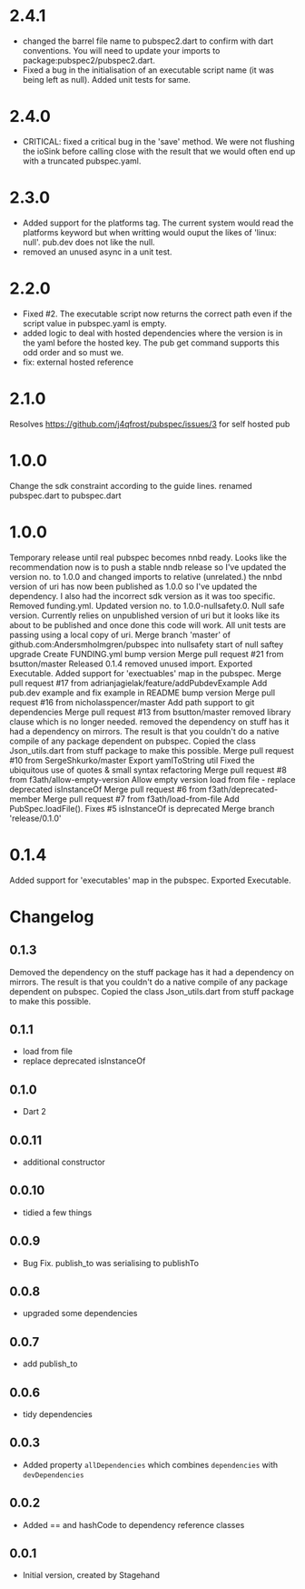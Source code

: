 # 2.4.1
- changed the barrel file name to pubspec2.dart to confirm with dart conventions. You will need to update your imports to package:pubspec2/pubspec2.dart.
- Fixed a bug in the initialisation of an executable script name (it was being left as null). Added unit tests for same.

# 2.4.0
- CRITICAL: fixed a critical bug in the 'save' method. We were not flushing the ioSink before calling close with the result
  that we would often end up with a truncated pubspec.yaml. 
# 2.3.0
- Added support for the platforms tag. The current system would read the platforms keyword but when writting would ouput the likes of 'linux: null'. pub.dev does not like the null.
- removed an unused async in a unit test.

# 2.2.0
- Fixed #2. The executable script now returns the correct path even if the script value in pubspec.yaml is empty.
- added logic to deal with hosted dependencies where the version is in the yaml before the hosted key. The pub get command supports this odd order and so must we.
- fix: external hosted reference

# 2.1.0
Resolves https://github.com/j4qfrost/pubspec/issues/3 for self hosted pub

# 1.0.0
Change the sdk constraint according to the guide lines.
renamed pubspec.dart to pubspec.dart

# 1.0.0
Temporary release until real pubspec becomes nnbd ready.
Looks like the recommendation now is to push a stable nndb release so I've updated the version no. to 1.0.0 and changed imports to relative (unrelated.)
the nnbd version of uri has now been published as 1.0.0 so I've updated the dependency. I also had the incorrect sdk version as it was too specific.
Removed funding.yml.
Updated version no. to 1.0.0-nullsafety.0.
Null safe version. Currently relies on unpublished version of uri but it looks like its about to be published and once done this code will work. All unit tests are passing using a local copy of uri.
Merge branch 'master' of github.com:Andersmholmgren/pubspec into nullsafety
start of null saftey upgrade
Create FUNDING.yml
bump version
Merge pull request #21 from bsutton/master
Released 0.1.4
removed unused import.
Exported Executable.
Added support for 'exectuables' map in the pubspec.
Merge pull request #17 from adrianjagielak/feature/addPubdevExample
Add pub.dev example and fix example in README
bump version
Merge pull request #16 from nicholasspencer/master
Add path support to git dependencies
Merge pull request #13 from bsutton/master
removed library clause which is no longer needed.
removed the dependency on stuff has it had a dependency on mirrors. The result is that you couldn't do a native compile of any package dependent on pubspec. Copied the class Json_utils.dart from stuff package to make this possible.
Merge pull request #10 from SergeShkurko/master
Export yamlToString util
Fixed the ubiquitous use of quotes & small syntax refactoring
Merge pull request #8 from f3ath/allow-empty-version
Allow empty version
 load from file - replace deprecated isInstanceOf
Merge pull request #6 from f3ath/deprecated-member
Merge pull request #7 from f3ath/load-from-file
Add PubSpec.loadFile(). Fixes #5
isInstanceOf is deprecated
Merge branch 'release/0.1.0'

# 0.1.4
Added support for 'executables' map in the pubspec.
Exported Executable.

# Changelog
## 0.1.3
Demoved the dependency on the stuff package has it had a dependency on mirrors. The result is that you couldn't do a native compile of any package dependent on pubspec. Copied the class Json_utils.dart from stuff package to make this possible.

## 0.1.1

- load from file
- replace deprecated isInstanceOf

## 0.1.0

- Dart 2

## 0.0.11

- additional constructor

## 0.0.10

- tidied a few things

## 0.0.9

- Bug Fix. publish_to was serialising to publishTo

## 0.0.8

- upgraded some dependencies

## 0.0.7

- add publish_to

## 0.0.6

- tidy dependencies

## 0.0.3

- Added property `allDependencies` which combines `dependencies` with
  `devDependencies`

## 0.0.2

- Added == and hashCode to dependency reference classes

## 0.0.1

- Initial version, created by Stagehand
